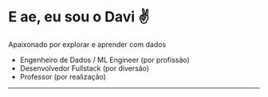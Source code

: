 

# E ae, eu sou o Davi :v:	

<p>

Apaixonado por explorar e aprender com dados

- Engenheiro de Dados / ML Engineer (por profissão)
- Desenvolvedor Fullstack (por diversão)
- Professor (por realização)



</p>
<hr>



<!--

## Formação
- Graduado em Ciência e Tecnologia / Eng da Computação - UFMA
- Mestre em Engenharia Elétrica - UFMA (Aprendizado de Máquina em Neurociências)
- Doutorando em Engenharia Elétrica - UFMA (Aprendizado de Máquina em Neurociências)


## Atuação
- Machine Learning Engineer na [Compass.UOL](https://compass.uol/pt/)
- Professor de Data Science na [Let's Code](https://letscode.com.br/)

## Mais sobre mim
- [Instagram](https://www.instagram.com/davi_n_/)
- [LinkedIn](https://www.linkedin.com/in/davicostanascimento/)
-->
<!--

**davicn/davicn** is a ✨ _special_ ✨ repository because its `README.md` (this file) appears on your GitHub profile.

Here are some ideas to get you started:

- 🔭 Atualmente atuo como engeheiro de dados na Pulse (Grupo Mateus).
- 🌱 I’m currently learning ...
- 👯 I’m looking to collaborate on ...
- 🤔 I’m looking for help with ...
- 💬 Ask me about ...
- 📫 How to reach me: ...
- 😄 Pronouns: ...
- ⚡ Fun fact: ...

-->
<!--
## Minhas Experiências

[<img align="left" height="94px" width="94px" alt="Nubank" src="https://images.gupy.io/unsafe/100x100/https://s3.amazonaws.com/gupy5/production/companies/417/career/35254/images/2021-11-05_19-02_logo.png"/>]

**Machine Learning Engineer** \
[**Compass.UOL**](https://www.linkedin.com/company/pulseoficial/mycompany/) • Contato \
Linguagens e Tecnologias: `Postgres`, `SQL Server`, `Apache Nifi`, `Apache Airflow`, `Apache Superset`, `Microsoft Power BI`, `PySpark`, `Databricks`, `Azure Datalake Storage` , `Docker` 

[<img align="left" height="94px" width="94px" alt="Nubank" src="https://images.gupy.io/unsafe/100x100/https://s3.amazonaws.com/gupy5/production/companies/502/career/1898/images/2020-08-03_11-34_logo.png"/>]

**Programador Jr II** \
[**Pulse**](https://www.linkedin.com/company/pulseoficial/mycompany/) • Contato \
Linguagens e Tecnologias: `Postgres`, `SQL Server`, `Apache Nifi`, `Apache Airflow`, `Apache Superset`, `Microsoft Power BI`, `PySpark`, `Databricks`, `Azure Datalake Storage` , `Docker` 


[<img align="left" height="94px" width="94px" alt="Nubank" src="https://images.gupy.io/unsafe/100x100/https://s3.amazonaws.com/gupy5/production/companies/502/career/1898/images/2020-08-03_11-34_logo.png"/>]

**Programador Jr I** \
[**Pulse**](https://www.linkedin.com/company/pulseoficial/mycompany/) • Contato \
Linguagens e Tecnologias: `React Native`, `React`, `Node.js`, `TypeScript`, `Express`, `Python`, `SQL Server`, `MongoDB`, `Postgres` \
Projeto: [Maestro App](https://play.google.com/store/apps/details?id=com.ithappens_piloto_app&hl=pt_BR&gl=US)
-->
